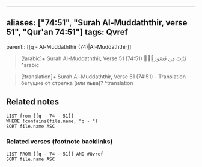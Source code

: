 
---
aliases: ["74:51", "Surah Al-Muddaththir, verse 51", "Qur'an 74:51"]
tags: Qvref
---

parent:: [[q - Al-Muddaththir (74)|Al-Muddaththir]]

> [!arabic]+ Surah Al-Muddaththir, Verse 51 (74:51)
> <span class="quran-arabic">فَرَّتْ مِن قَسْوَرَةٍۭ</span>
^arabic

> [!translation]+ Surah Al-Muddaththir, Verse 51 (74:51) - Translation
> бегущие от стрелка (или льва)?
^translation



## Related notes
```dataview
LIST from [[q - 74 - 51]]
WHERE !contains(file.name, "q - ")
SORT file.name ASC
```

### Related verses (footnote backlinks)
```dataview
LIST FROM [[q - 74 - 51]] AND #Qvref
SORT file.name ASC
```

